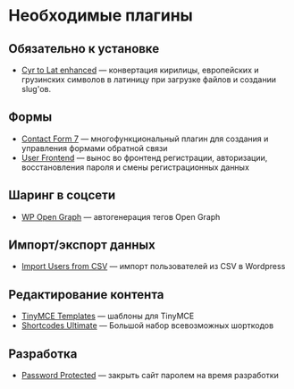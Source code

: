 # Необходимые плагины

## Обязательно к установке

* [Cyr to Lat enhanced](https://wordpress.org/plugins/cyr3lat/) — конвертация кирилицы, европейских и грузинских символов в латиницу при загрузке файлов и создании slug'ов.

## Формы

* [Contact Form 7](https://wordpress.org/plugins/contact-form-7/) — многофункциональный плагин для создания и управления формами обратной связи
* [User Frontend](https://wordpress.org/plugins/user-frontend/) — вынос во фронтенд регистрации, авторизации, восстановления пароля и смены регистрационных данных

## Шаринг в соцсети

* [WP Open Graph](https://wordpress.org/plugins/wp-open-graph/) — автогенерация тегов Open Graph

## Импорт/экспорт данных

* [Import Users from CSV](https://wordpress.org/plugins/import-users-from-csv/) — импорт пользователей из CSV в Wordpress

## Редактирование контента

* [TinyMCE Templates](https://wordpress.org/plugins/tinymce-templates/screenshots/) — шаблоны для TinyMCE
* [Shortcodes Ultimate](https://wordpress.org/plugins/shortcodes-ultimate/) — Большой набор всевозможных шорткодов

## Разработка
* [Password Protected](https://wordpress.org/plugins/password-protected/) — закрыть сайт паролем на время разработки
